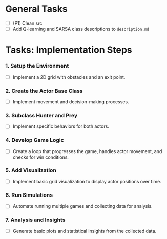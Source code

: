 # General Tasks

- [ ] (P1) Clean src
- [ ] Add Q-learning and SARSA class descriptions to `description.md`

# Tasks: Implementation Steps

### 1. Setup the Environment
- [ ] Implement a 2D grid with obstacles and an exit point.

### 2. Create the Actor Base Class
- [ ] Implement movement and decision-making processes.

### 3. Subclass Hunter and Prey
- [ ] Implement specific behaviors for both actors.

### 4. Develop Game Logic
- [ ] Create a loop that progresses the game, handles actor movement, and checks for win conditions.

### 5. Add Visualization
- [ ] Implement basic grid visualization to display actor positions over time.

### 6. Run Simulations
- [ ] Automate running multiple games and collecting data for analysis.

### 7. Analysis and Insights
- [ ] Generate basic plots and statistical insights from the collected data.
